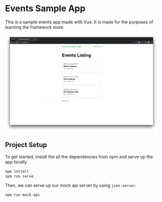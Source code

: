 # Events Sample App

This is a sample events app made with Vue. It is made for the purposes of learning the framework more.

![Preview](./docs/preview.png)

## Project Setup

To get started, install the all the dependencies from npm and
serve up the app locally.
```
npm install
npm run serve
```

Then, we can serve up our mock api server by using `json-server`.
```
npm run mock-api
```
